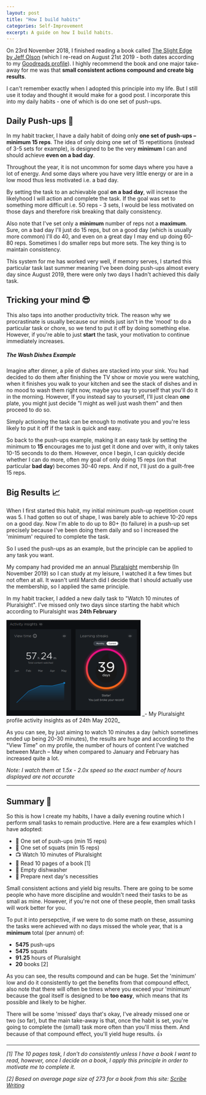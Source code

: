 ```yaml
---
layout: post
title: "How I build habits"
categories: Self-Improvement
excerpt: A guide on how I build habits.
---
```


On 23rd November 2018, I finished reading a book called [The Slight Edge by Jeff Olson](https://www.goodreads.com/book/show/23130805-the-slight-edge) (which I re-read on August 21st 2019 - both dates according to my [Goodreads profile](https://www.goodreads.com/jameslieu)). I highly recommend the book and one major take-away for me was that **small consistent actions compound and create big results**.

I can't remember exactly when I adopted this principle into my life. But I still use it today and thought it would make for a good post. I incorporate this into my daily habits - one of which is do one set of push-ups.

## Daily Push-ups &#x1F4C5;

In my habit tracker, I have a daily habit of doing only **one set of push-ups – minimum 15 reps**. The idea of only doing one set of 15 repetitions (instead of 3-5 sets for example), is designed to be the very **minimum** I can and should achieve **even on a bad day**.

Throughout the year, it is not uncommon for some days where you have a lot of energy. And some days where you have very little energy or are in a low mood thus less motivated i.e. a bad day.

By setting the task to an achievable goal **on a bad day**, will increase the likelyhood I will action and complete the task. If the goal was set to something more difficult i.e. 50 reps - 3 sets, I would be less motivated on those days and therefore risk breaking that daily consistency.

Also note that I've set only a **minimum** number of reps not a **maximum**. Sure, on a bad day I'll just do 15 reps, but on a good day (which is usually more common) I'll do 40, and even on a great day I may end up doing 60-80 reps. Sometimes I do smaller reps but more sets. The key thing is to maintain consistency.

This system for me has worked very well, if memory serves, I started this particular task last summer meaning I've been doing push-ups almost every day since August 2019, there were only two days I hadn't achieved this daily task.

## Tricking your mind &#x1F60E;

This also taps into another productivity trick. The reason why we procrastinate is usually because our minds just isn't in the 'mood' to do a particular task or chore, so we tend to put it off by doing something else. However, if you're able to just **start** the task, your motivation to continue immediately increases.

##### The Wash Dishes Example
Imagine after dinner, a pile of dishes are stacked into your sink. You had decided to do them after finishing the TV show or movie you were watching, when it finishes you walk to your kitchen and see the stack of dishes and in no mood to wash them right now, maybe you say to yourself that you'll do it in the morning. However, If you instead say to yourself, I'll just clean **one** plate, you might just decide "I might as well just wash them" and then proceed to do so.

Simply actioning the task can be enough to motivate you and you're less likely to put it off if the task is quick and easy.

So back to the push-ups example, making it an easy task by setting the minimum to **15** encourages me to just get it done and over with, it only takes 10-15 seconds to do them. However, once I begin, I can quickly decide whether I can do more, often my goal of only doing 15 reps (on that particular **bad day**) becomes 30-40 reps. And if not, I'll just do a guilt-free 15 reps.

## Big Results &#x1f4c8;

When I first started this habit, my initial minimum push-up repetition count was 5. I had gotten so out of shape, I was barely able to achieve 10-20 reps on a good day. Now I'm able to do up to 80+ (to failure) in a push-up set precisely because I've been doing them daily and so I increased the 'minimum' required to complete the task.

So I used the push-ups as an example, but the principle can be applied to any task you want.

My company had provided me an annual [Pluralsight](https://pluralsight.com/) membership (In November 2019) so I can study at my leisure, I watched it a few times but not often at all. It wasn't until March did I decide that I should actually use the membership, so I applied the same principle.

In my habit tracker, I added a new daily task to "Watch 10 minutes of Pluralsight". I've missed only two days since starting the habit which according to Pluralsight was **24th February**

<img src="/assets/media/how-i-build-habits-1.png" style="height: 250px;"/>
_- My Pluralsight profile activity insights as of 24th May 2020_

As you can see, by just aiming to watch 10 minutes a day (which sometimes ended up being 20-30 minutes), the results are huge and according to the "View Time" on my profile, the number of hours of content I've watched between March – May when compared to January and February has increased quite a lot.

_Note: I watch them at 1.5x - 2.0x speed so the exact number of hours displayed are not accurate_

___

## Summary &#x1f4dd;

So this is how I create my habits, I have a daily evening routine which I perform small tasks to remain productive. Here are a few examples which I have adopted:

- &#x1f4aa; One set of push-ups (min 15 reps)
- &#x1f9b5; One set of squats (min 15 reps)
- &#x1f4fa; Watch 10 minutes of Pluralsight
- &#x1f4d6; Read 10 pages of a book [1]
- &#x1f374; Empty dishwasher
- &#x1f307; Prepare next day's necessities

Small consistent actions and yield big results. There are going to be some people who have more discipline and wouldn't need their tasks to be as small as mine. However, if you're not one of these people, then small tasks will work better for you.

To put it into persepctive, if we were to do some math on these, assuming the tasks were achieved with no days missed the whole year, that is a **minimum** total (per annum) of:

- **5475** push-ups
- **5475** squats
- **91.25** hours of Pluralsight
- **20** books [2]

As you can see, the results compound and can be huge. Set the 'minimum' low and do it consistently to get the benefits from that compound effect, also note that there will often be times where you exceed your 'minimum' because the goal itself is designed to be **too easy**, which means that its possible and likely to be higher.

There will be some 'missed' days that's okay, I've already missed one or two (so far), but the main take-away is that, once the habit is set, you're going to complete the (small) task more often than you'll miss them. And because of that compound effect, you'll yield huge results. &#x1f44d;

---

_[1] The 10 pages task, I don't do consistently unless I have a book I want to read, however, once I decide on a book, I apply this principle in order to motivate me to complete it._

_[2] Based on average page size of 273 for a book from this site: [Scribe Writing](https://scribewriting.com/how-long-should-book-be/)_